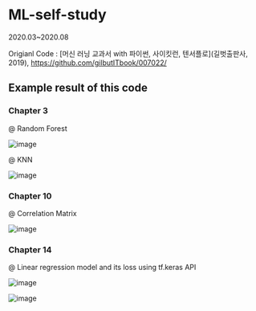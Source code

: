 # ML-self-study
2020.03~2020.08

Origianl Code : [머신 러닝 교과서 with 파이썬, 사이킷런, 텐서플로](길벗출판사, 2019), https://github.com/gilbutITbook/007022/

## Example result of this code

### Chapter 3

@ Random Forest

![image](https://user-images.githubusercontent.com/28648962/140299687-08134b00-df53-48ab-9b75-6b382c474fcd.png)


@ KNN

![image](https://user-images.githubusercontent.com/28648962/140299602-cb32c20b-e4f6-4c04-afd4-28f1a3090b62.png)

### Chapter 10

@ Correlation Matrix

![image](https://user-images.githubusercontent.com/28648962/140300210-82db1823-f7dc-42c2-9a5b-38e5ee7b0e49.png)


### Chapter 14

@ Linear regression model and its loss using tf.keras API

![image](https://user-images.githubusercontent.com/28648962/140300830-cd5eab11-ef7f-48f0-bdad-7bd52826f88b.png)

![image](https://user-images.githubusercontent.com/28648962/140300918-5e552346-9130-4ecc-b4db-833be8a896b8.png)

